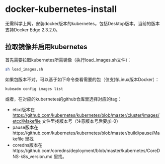 # docker-kubernetes-install
无需科学上网，安装docker版本的kubernetes，包括Desktop版本。当前的版本支持Docker Edge 2.3.2.0。

## 拉取镜像并启用kubernetes

首先需要拉取kubernetes所需镜像（执行load_images.sh文件）：
```bash
sh load_images.sh
```
如果包版本不对，可以基于如下命令查看需要的包（仅支持Linux版本Docker）：
```bash
kubeadm config images list
```
或者，在对应的kubernetes的github仓库里选择对应的tag：
* etcd版本在 https://github.com/kubernetes/kubernetes/blob/master/cluster/images/etcd/Makefile 文件里找版本号（注意版本号后要加-0）
* pause版本在https://github.com/kubernetes/kubernetes/blob/master/build/pause/Makefile 里找
* coredns版本在https://github.com/coredns/deployment/blob/master/kubernetes/CoreDNS-k8s_version.md 里找。
